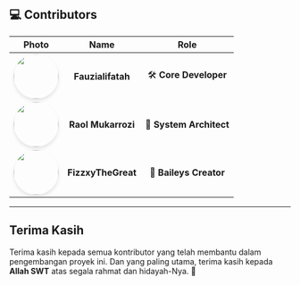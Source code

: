## 💻 **Contributors**

<div align="center">

| **Photo** | **Name**              | **Role**                |
|:---------:|:---------------------:|:-----------------------:|
| <img src="https://avatars.githubusercontent.com/u/118640580?v=4" width="80" style="border-radius:50%; box-shadow: 0 4px 6px rgba(0,0,0,0.1);" /> | **Fauzialifatah**       | 🛠️ **Core Developer**    |
| <img src="https://avatars.githubusercontent.com/u/198647531?v=4" width="80" style="border-radius:50%; box-shadow: 0 4px 6px rgba(0,0,0,0.1);" /> | **Raol Mukarrozi**      | 🎨 **System Architect**  |
| <img src="https://avatars.githubusercontent.com/u/190741826?v=4" width="80" style="border-radius:50%; box-shadow: 0 4px 6px rgba(0,0,0,0.1);" /> | **FizzxyTheGreat**      | 🚀 **Baileys Creator**   |

</div>

---

## Terima Kasih

Terima kasih kepada semua kontributor yang telah membantu dalam pengembangan proyek ini. Dan yang paling utama, terima kasih kepada **Allah SWT** atas segala rahmat dan hidayah-Nya. 🥰

